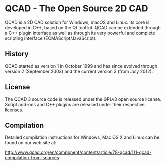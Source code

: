 QCAD - The Open Source 2D CAD
=============================

QCAD is a 2D CAD solution for Windows, macOS and Linux. Its core is developed in C++, based on the Qt tool kit.
QCAD can be extended through a C++ plugin interface as well as through its very powerful and complete scripting 
interface (ECMAScript/JavaScript).

History
-------
QCAD started as version 1 in October 1999 and has since evolved through version 2 (September 2003) 
and the current version 3 (from July 2012).

License
-------
The QCAD 3 source code is released under the GPLv3 open source license. Script add-ons and C++ plugins 
are released under their respective licenses.

Compilation
-----------
Detailed compilation instructions for Windows, Mac OS X and Linux can be found on our web site at:

http://www.qcad.org/en/component/content/article/78-qcad/111-qcad-compilation-from-sources
